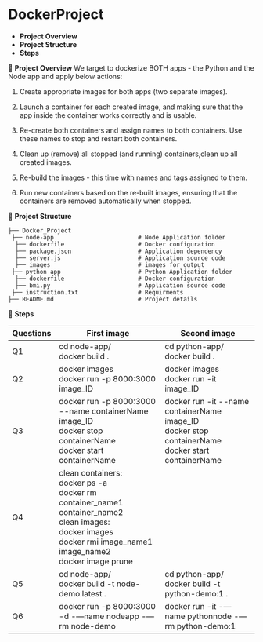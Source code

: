 # DockerProject
- **Project Overview**
- **Project Structure**
- **Steps**



📌 **Project Overview** 
We target to dockerize BOTH apps - the Python and the Node app and apply below actions:

1) Create appropriate images for both apps (two separate images).

2) Launch a container for each created image, and making sure that the app inside the container works correctly and is usable.

3) Re-create both containers and assign names to both containers. Use these names to stop and restart both containers.

4) Clean up (remove) all stopped (and running) containers,clean up all created images.

5) Re-build the images - this time with names and tags assigned to them.

6) Run new containers based on the re-built images, ensuring that the containers are removed automatically when stopped.
   

📂 **Project Structure**
  
    ├── Docker_Project 
     ├── node-app                        # Node Application folder
      ├── dockerfile                     # Docker configuration
      ├── package.json                   # Application dependency
      ├── server.js                      # Application source code 
      ├── images                         # images for output
     ├── python app                      # Python Application folder  
      ├── dockerfile                     # Docker configuration 
      ├── bmi.py                         # Application source code  
     ├── instruction.txt                 # Requirments
    ├── README.md                        # Project details


 🎯 **Steps**

| Questions   | First image                  | Second image  |
|------------|-------------------------------|------------|
| Q1         |cd node-app/ <br>docker build .    | cd python-app/ <br>docker build .   |
| Q2         | docker images<br>docker run -p 8000:3000 image_ID     | docker images<br>docker run -it image_ID     |
| Q3         | docker run  -p 8000:3000 --name containerName image_ID<br>docker stop containerName<br>docker start containerName    | docker run -it --name containerName image_ID<br>docker stop containerName<br>docker start containerName     |
| Q4         | clean containers: <br> docker ps -a<br> docker rm container_name1 container_name2<br>clean images:<br>docker images<br>docker rmi image_name1 image_name2<br>docker image prune    |     |
| Q5         |cd node-app/<br> docker build -t node-demo:latest .   | cd python-app/<br>docker build -t python-demo:1 .     |
| Q6         | docker run -p 8000:3000  -d -—name nodeapp -—rm node-demo     | docker run -it -—name pythonnode -—rm python-demo:1     |



